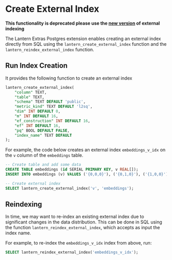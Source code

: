 # Create External Index

**This functionality is deprecated please use the [new version](/docs/lantern-cli/indexing) of external indexing**

The Lantern Extras Postgres extension enables creating an external index directly from SQL using the `lantern_create_external_index` function and the `lantern_reindex_external_index` function.

## Run Index Creation

It provides the following function to create an external index

```sql
lantern_create_external_index(
	"column" TEXT,
	"table" TEXT,
	"schema" TEXT DEFAULT 'public',
	"metric_kind" TEXT DEFAULT 'l2sq',
	"dim" INT DEFAULT 0,
	"m" INT DEFAULT 16,
	"ef_construction" INT DEFAULT 16,
	"ef" INT DEFAULT 16,
	"pq" BOOL DEFAULT FALSE,
	"index_name" TEXT DEFAULT
);
```

For example, the code below creates an external index `embeddings_v_idx` on the `v` column of the `embeddings` table.

```sql
-- Create table and add some data
CREATE TABLE embeddings (id SERIAL PRIMARY KEY, v REAL[]);
INSERT INTO embeddings (v) VALUES ('{0,0,0}'), ('{0,1,0}'), ('{1,0,0}');

-- Create external index
SELECT lantern_create_external_index('v', 'embeddings');
```

## Reindexing

In time, we may want to re-index an existing external index due to significant changes in the data distribution. This can be done in SQL using the function `lantern_reindex_external_index`, which accepts as input the index name.

For example, to re-index the `embeddings_v_idx` index from above, run:

```sql
SELECT lantern_reindex_external_index('embeddings_v_idx');
```

